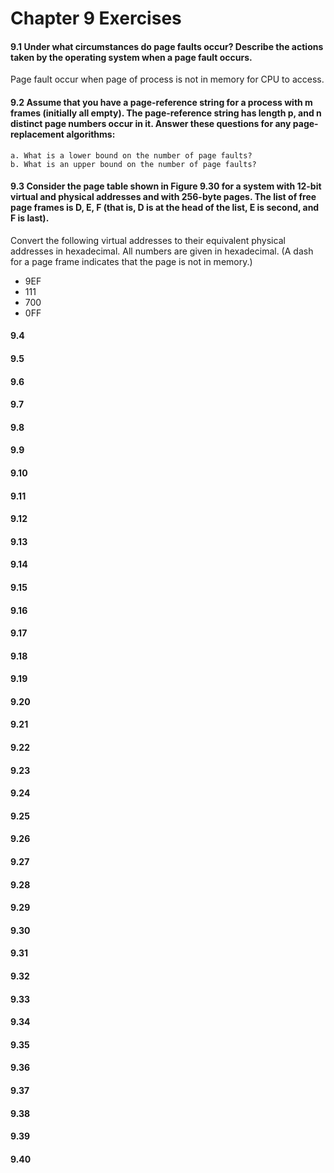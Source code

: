 # Chapter 9 Exercises
#### 9.1 Under what circumstances do page faults occur? Describe the actions taken by the operating system when a page fault occurs.

Page fault occur when page of process is not in memory for CPU to access. 


#### 9.2 Assume that you have a page-reference string for a process with m frames (initially all empty). The page-reference string has length p, and n distinct page numbers occur in it. Answer these questions for any page-replacement algorithms:
    a. What is a lower bound on the number of page faults?
    b. What is an upper bound on the number of page faults?

#### 9.3 Consider the page table shown in Figure 9.30 for a system with 12-bit virtual and physical addresses and with 256-byte pages. The list of free page frames is D, E, F (that is, D is at the head of the list, E is second, and F is last).
Convert the following virtual addresses to their equivalent physical addresses in hexadecimal. All numbers are given in hexadecimal. (A dash for a page frame indicates that the page is not in memory.)
- 9EF
- 111
- 700
- 0FF

#### 9.4
#### 9.5
#### 9.6
#### 9.7
#### 9.8
#### 9.9
#### 9.10
#### 9.11
#### 9.12
#### 9.13
#### 9.14
#### 9.15
#### 9.16
#### 9.17
#### 9.18
#### 9.19
#### 9.20
#### 9.21
#### 9.22
#### 9.23
#### 9.24
#### 9.25
#### 9.26
#### 9.27
#### 9.28
#### 9.29
#### 9.30
#### 9.31
#### 9.32
#### 9.33
#### 9.34
#### 9.35
#### 9.36
#### 9.37
#### 9.38
#### 9.39
#### 9.40
